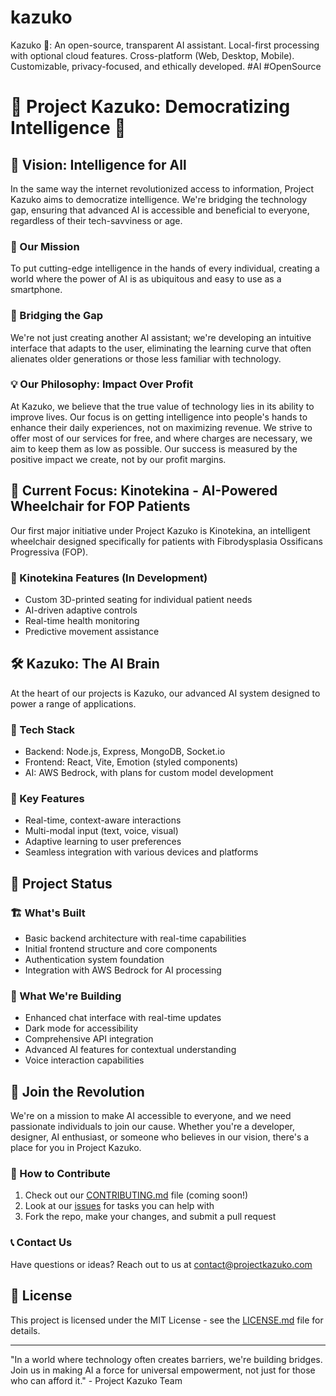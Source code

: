 # kazuko
Kazuko 🐠: An open-source, transparent AI assistant. Local-first processing with optional cloud features. Cross-platform (Web, Desktop, Mobile). Customizable, privacy-focused, and ethically developed. #AI #OpenSource



# 🌟 Project Kazuko: Democratizing Intelligence 🌟

## 🚀 Vision: Intelligence for All

In the same way the internet revolutionized access to information, Project Kazuko aims to democratize intelligence. We're bridging the technology gap, ensuring that advanced AI is accessible and beneficial to everyone, regardless of their tech-savviness or age.

### 🧠 Our Mission

To put cutting-edge intelligence in the hands of every individual, creating a world where the power of AI is as ubiquitous and easy to use as a smartphone.

### 🌉 Bridging the Gap

We're not just creating another AI assistant; we're developing an intuitive interface that adapts to the user, eliminating the learning curve that often alienates older generations or those less familiar with technology.

### 💡 Our Philosophy: Impact Over Profit

At Kazuko, we believe that the true value of technology lies in its ability to improve lives. Our focus is on getting intelligence into people's hands to enhance their daily experiences, not on maximizing revenue. We strive to offer most of our services for free, and where charges are necessary, we aim to keep them as low as possible. Our success is measured by the positive impact we create, not by our profit margins.

## 🦾 Current Focus: Kinotekina - AI-Powered Wheelchair for FOP Patients

Our first major initiative under Project Kazuko is Kinotekina, an intelligent wheelchair designed specifically for patients with Fibrodysplasia Ossificans Progressiva (FOP).

### 🔬 Kinotekina Features (In Development)
- Custom 3D-printed seating for individual patient needs
- AI-driven adaptive controls
- Real-time health monitoring
- Predictive movement assistance

## 🛠️ Kazuko: The AI Brain

At the heart of our projects is Kazuko, our advanced AI system designed to power a range of applications.

### 🧰 Tech Stack
- Backend: Node.js, Express, MongoDB, Socket.io
- Frontend: React, Vite, Emotion (styled components)
- AI: AWS Bedrock, with plans for custom model development

### 🔑 Key Features
- Real-time, context-aware interactions
- Multi-modal input (text, voice, visual)
- Adaptive learning to user preferences
- Seamless integration with various devices and platforms

## 🚧 Project Status

### 🏗️ What's Built
- Basic backend architecture with real-time capabilities
- Initial frontend structure and core components
- Authentication system foundation
- Integration with AWS Bedrock for AI processing

### 🔨 What We're Building
- Enhanced chat interface with real-time updates
- Dark mode for accessibility
- Comprehensive API integration
- Advanced AI features for contextual understanding
- Voice interaction capabilities

## 🤝 Join the Revolution

We're on a mission to make AI accessible to everyone, and we need passionate individuals to join our cause. Whether you're a developer, designer, AI enthusiast, or someone who believes in our vision, there's a place for you in Project Kazuko.

### 👥 How to Contribute
1. Check out our [CONTRIBUTING.md](CONTRIBUTING.md) file (coming soon!)
2. Look at our [issues](https://github.com/project-kazuko/issues) for tasks you can help with
3. Fork the repo, make your changes, and submit a pull request

### 📞 Contact Us
Have questions or ideas? Reach out to us at [contact@projectkazuko.com](mailto:akash@otonomy.ai)

## 📜 License

This project is licensed under the MIT License - see the [LICENSE.md](LICENSE.md) file for details.

---

"In a world where technology often creates barriers, we're building bridges. Join us in making AI a force for universal empowerment, not just for those who can afford it." - Project Kazuko Team
